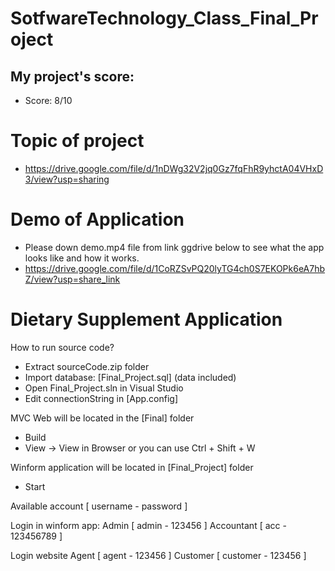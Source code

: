 # SotfwareTechnology_Class_Final_Project
## My project's score: 
* Score: 8/10

# Topic of project
* https://drive.google.com/file/d/1nDWg32V2jq0Gz7fqFhR9yhctA04VHxD3/view?usp=sharing

# Demo of Application
* Please down demo.mp4 file from link ggdrive below to see what the app looks like and how it works.
* https://drive.google.com/file/d/1CoRZSvPQ20lyTG4ch0S7EKOPk6eA7hbZ/view?usp=share_link

# Dietary Supplement Application

How to run source code?
- Extract sourceCode.zip folder
- Import database: [Final_Project.sql] (data included)
- Open Final_Project.sln in Visual Studio
- Edit connectionString in [App.config]


MVC Web will be located in the [Final] folder
- Build 
- View -> View in Browser or you can use Ctrl + Shift + W

Winform application will be located in [Final_Project] folder
- Start


Available account [ username - password ]

Login in winform app:
Admin [ admin - 123456 ]
Accountant [ acc - 123456789 ]

Login website
Agent  [ agent - 123456 ]
Customer [ customer - 123456 ]
